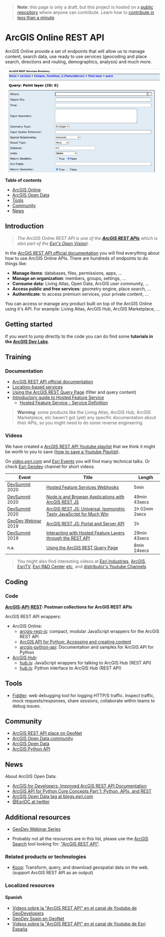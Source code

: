 > **Note**: this page is only a draft, but this project is hosted on a [public repository](https://github.com/hhkaos/awesome-arcgis) where anyone can contribute. Learn how to [contribute in less than a minute](https://github.com/hhkaos/awesome-arcgis/blob/master/CONTRIBUTING.md#contributions).

# ArcGIS Online REST API

ArcGIS Online provide a set of endpoints that will allow us to manage content, search data, use ready to use services (geocoding and place search, directions and routing, demographics, analysis) and much more.

![ArcGIS REST API Screenshot](../../product-thumbnails/arcgis-rest-api-query.png)

<!-- START doctoc generated TOC please keep comment here to allow auto update -->
<!-- DON'T EDIT THIS SECTION, INSTEAD RE-RUN doctoc TO UPDATE -->
**Table of contents**

- [ArcGIS Online](#arcgis-online)
- [ArcGIS Open Data](#arcgis-open-data)
- [Tools](#tools)
- [Community](#community)
- [News](#news)

<!-- END doctoc generated TOC please keep comment here to allow auto update -->

## Introduction

> *The ArcGIS Online REST API is one of the **[ArcGIS REST APIs](../../../../../esri/open-vision/open-specifications/arcgis-rest-api/README.md)** which is also part of the [Esri's Open Vision]((../../../../../esri/open-vision/README.md))).*

In the [ArcGIS REST API official documentation](https://developers.arcgis.com/rest/) you will find everything about how to use ArcGIS Online APIs. There are hundreds of endpoints to do things like:

* **Manage items**: databases, files, permissions, apps, ...
* **Manage an organization**: members, groups, settings, ...
* **Consume data**: Living Atlas, Open Data, ArcGIS user community, ...
* **Access public and free services**: geometry engine, place search, ...
* **Authenticate**: to access premium services, your private content, ...

You can access or manage any product built on top of the ArcGIS Online using it's API. For example: Living Atlas, ArcGIS Hub, ArcGIS Marketplace, ...

## Getting started

If you want to jump directly to the code you can do find some **tutorials in the [ArcGIS Dev Labs](https://developers.arcgis.com/labs/browse/?topic=any&product=rest-api)**.

## Training

### Documentation

* [ArcGIS REST API official documentation](https://developers.arcgis.com/rest/)
* [Location-based services](./location-based-services/README.md)
* [Using the ArcGIS REST Query Page](http://odoe.net/blog/using-arcgis-rest-query-page/) (filter and query content)
* [Introductory guide to Hosted Feature Service](https://github.com/esri-es/ArcGIS-REST-API/tree/master/HostedFeatureServices#hosted-feature-service---services-reference)
    * [Hosted Feature Service - Service Definition](https://github.com/esri-es/ArcGIS-REST-API/tree/master/HostedFeatureServices#hosted-feature-service---services-reference)

> **Warning**: some products like the Living Atlas, ArcGIS Hub, ArcGIS Marketplace, etc haven't got (yet) any specific documentation about their APIs, so you might need to do some reverse engineering

### Videos

We have created a [ArcGIS REST API Youtube playlist](https://www.youtube.com/playlist?list=PLahIW2YFPQd7o6L9fxSAXCuv5FldGkycP) that we think it might be worth to you to save ([how to save a Youtube Playlist](../../../assets/SavePlaylist.gif)).

On [*video.esri.com*](https://www.esri.com/videos/search?q=ArcGIS%20REST%20API#?sortby=recent) and [Esri Events](https://www.youtube.com/channel/UC_yE3TatdZKAXvt_TzGJ6mw/search?query=ArcGIS%20REST%20API) you will find many technical talks. Or check [Esri Geodev](https://www.youtube.com/channel/UCgCXcfk5uEraWkpE9wlRwgw) channel for short videos.

|Event|Title|Length|
|---|---|---|
|[DevSummit](http://www.esri.com/events/devsummit) 2020|[Hosted Feature Services Webhooks](https://youtu.be/pp5GP2_xFeo?t=4190)|5min
|[DevSummit](http://www.esri.com/events/devsummit) 2020|[Node.js and Browser Applications with ArcGIS REST JS](https://www.youtube.com/watch?v=kJTnvGLcKdI&list=PLahIW2YFPQd7o6L9fxSAXCuv5FldGkycP&index=2&t=6s)| 49min 43secs|
|[DevSummit](http://www.esri.com/events/devsummit) 2020|[ArcGIS REST JS: Universal, Isomorphic Tasty JavaScript for Much Win](https://www.youtube.com/watch?v=RUk8QDRZpXs&list=PLahIW2YFPQd7o6L9fxSAXCuv5FldGkycP&index=4)| 1h 02min 2secs|
|[GeoDev Webinar](https://www.youtube.com/playlist?list=PLGZUzt4E4O2ILC945g6dPRoRyyYTXoYmx) 2019|[ArcGIS REST JS: Portal and Server API](https://www.youtube.com/watch?v=2KA9ZShuWwo&list=PLGZUzt4E4O2ILC945g6dPRoRyyYTXoYmx&index=26)|1h
|[DevSummit](http://www.esri.com/events/devsummit) 2019|[Interacting with Hosted Feature Layers through the REST API](https://www.youtube.com/watch?v=uJvZ8MJA0t4&list=PLahIW2YFPQd7o6L9fxSAXCuv5FldGkycP&index=9&t=1450s)| 29min 43secs|
|n.a.|[Using the ArcGIS REST Query Page](https://www.youtube.com/watch?v=LsYgtjkm69Y&feature=emb_title)| 8min 24secs|

> You might also find interesting videos at [Esri Industries](https://www.youtube.com/channel/UCZTiOg3n0pqUDSatq7mS2PA/search?query="ArcGIS+REST+API"), [ArcGIS](https://www.youtube.com/channel/UCgGDPs8cte-VLJbgpaK4GPw/search?query="ArcGIS+REST+API"), [EsriTV](https://www.youtube.com/user/esritv/search?query="ArcGIS+REST+API"), [Esri R&D Center](https://www.youtube.com/user/esripdx/search?query="ArcGIS+REST+API") [etc](https://esri-es.github.io/awesome-arcgis/esri/#youtube-channels), and [distributor's Youtube Channels](../../../esri#youtube-channels)

## Coding

### Code  

**[ArcGIS-API-REST](https://github.com/esri-es/ArcGIS-REST-API): Postman collections for ArcGIS REST APIs**

ArcGIS REST API wrappers:

* ArcGIS Online:
    * [arcgis-rest-js](https://github.com/Esri/arcgis-rest-js): compact, modular JavaScript wrappers for the ArcGIS REST API
    * [ArcGIS API for Python: Accessing and creating content](https://developers.arcgis.com/python/guide/accessing-and-creating-content/)
    * [arcgis-python-api](https://github.com/Esri/arcgis-python-api): Documentation and samples for ArcGIS API for Python
* [ArcGIS Hub](../../arcgis-hub/README.md):
    * [hub.js](https://esri.github.io/hub.js/guides/): JavaScript wrappers for talking to ArcGIS Hub (REST API)
    * [hub.js](https://github.com/esri/hub-py/wiki): Python interface to ArcGIS Hub (REST API)


## Tools

* [Fiddler](https://www.telerik.com/fiddler): web debugging tool for logging HTTP/S traffic. Inspect traffic, mock requests/responses, share sessions, collaborate within teams to debug issues.

## Community

* [ArcGIS REST API place on GeoNet](https://community.esri.com/community/developers/web-developers/arcgis-rest-api)
* [ArcGIS Open Data community](https://community.esri.com/groups/data-community)
* [ArcGIS Open Data](https://community.esri.com/community/gis/web-gis/arcgis-open-data)
* [ArcGIS Python API](https://community.esri.com/groups/arcgis-python-api)

## News

About ArcGIS Open Data:

* [ArcGIS for Developers: Improved ArcGIS REST API Documentation](https://www.esri.com/arcgis-blog/products/api-rest/uncategorized/arcgis-for-developers-improved-arcgis-rest-api-documentation/?rmedium=redirect&rsource=blogs.esri.com/esri/arcgis/2018/01/19/arcgis-for-developers-arcgis-rest-api-documentation)
* [ArcGIS API for Python Core Concepts Part 1: Python, APIs, and REST](https://www.esri.com/arcgis-blog/products/api-python/administration/arcgis-api-for-python-core-concepts-part-1/)
* [ArcGIS Open Data tag at blogs.esri.com](https://blogs.esri.com/esri/arcgis/tag/arcgis-open-data-2/)
* [@EsriDC at twitter](https://twitter.com/esridc?lang=en)


## Additional resources

* [GeoDev Webinar Series](go.esri.com/geodev)

* Probably not all the resources are in this list, please use the [ArcGIS Search](https://esri-es.github.io/arcgis-search/) tool looking for: ["ArcGIS REST API"](https://esri-es.github.io/arcgis-search/?search="ArcGIS%20REST%20API"&utm_campaign=awesome-list&utm_source=awesome-list&utm_medium=page).

### Related products or technologies

* [Koop](../../../developers/profiles/devops/technologies/koop/README.md): Transform, query, and download geospatial data on the web. (support ArcGIS REST API as an output)


### Localized resources

#### Spanish

* [Videos sobre la "ArcGIS REST API" en el canal de Youtube de GeoDevelopers](https://www.youtube.com/c/GeoDevelopers/search?query=arcgis+api+rest)
* [GeoDev Spain en GeoNet](https://geonet.esri.com/groups/geodev-spain)
* [Videos sobre la "ArcGIS REST API" en el canal de Youtube de Esri España](https://www.youtube.com/user/esriSpainTV/search?query=ArcGIS+REST)
